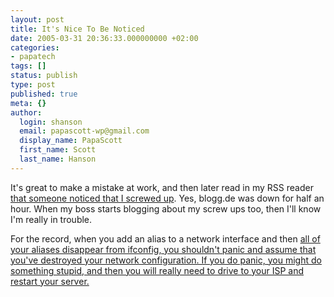 ```yaml
---
layout: post
title: It's Nice To Be Noticed
date: 2005-03-31 20:36:33.000000000 +02:00
categories:
- papatech
tags: []
status: publish
type: post
published: true
meta: {}
author:
  login: shanson
  email: papascott-wp@gmail.com
  display_name: PapaScott
  first_name: Scott
  last_name: Hanson
---
```

<p>It's great to make a mistake at work, and then later read in my RSS reader <a href="http://blog.it-luemmel.de/archives/2005/03/31/wo-isn/" title="Krank?: Wo isn">that someone noticed that I screwed up</a>. Yes, blogg.de was down for half an hour. When my boss starts blogging about my screw ups too, then I'll know I'm really in trouble. </p>
<p>For the record, when you add an alias to a network interface and then <a title="Making a Virtual Alias show up with "ifconfig"" href="http://portal.suse.com/sdb/en/2005/02/dcon_alias_labels.html">all of your aliases disappear from ifconfig, you shouldn't panic and assume that you've destroyed your network configuration. If you do panic, you might do something stupid, and then you will really need to drive to your ISP and restart your server.</p>
